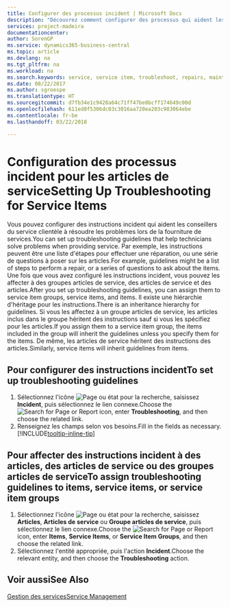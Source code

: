 ```yaml
---
title: Configurer des processus incident | Microsoft Docs
description: "Découvrez comment configurer des processus qui aident les conseillers du service clientèle à identifier et à résoudre les problèmes liés aux articles de service."
services: project-madeira
documentationcenter: 
author: SorenGP
ms.service: dynamics365-business-central
ms.topic: article
ms.devlang: na
ms.tgt_pltfrm: na
ms.workload: na
ms.search.keywords: service, service item, troubleshoot, repairs, maintenance
ms.date: 08/22/2017
ms.author: sgroespe
ms.translationtype: HT
ms.sourcegitcommit: d7fb34e1c9428a64c71ff47be8bcff174649c00d
ms.openlocfilehash: 611ed0f5306dc03c3016aa720ea203c983064ebe
ms.contentlocale: fr-be
ms.lasthandoff: 03/22/2018

---
```


# <a name="setting-up-troubleshooting-for-service-items"></a><span data-ttu-id="0a2c3-103">Configuration des processus incident pour les articles de service</span><span class="sxs-lookup"><span data-stu-id="0a2c3-103">Setting Up Troubleshooting for Service Items</span></span>
<span data-ttu-id="0a2c3-104">Vous pouvez configurer des instructions incident qui aident les conseillers du service clientèle à résoudre les problèmes lors de la fourniture de services.</span><span class="sxs-lookup"><span data-stu-id="0a2c3-104">You can set up troubleshooting guidelines that help technicians solve problems when providing service.</span></span> <span data-ttu-id="0a2c3-105">Par exemple, les instructions peuvent être une liste d'étapes pour effectuer une réparation, ou une série de questions à poser sur les articles.</span><span class="sxs-lookup"><span data-stu-id="0a2c3-105">For example, guidelines might be a list of steps to perform a repair, or a series of questions to ask about the items.</span></span> <span data-ttu-id="0a2c3-106">Une fois que vous avez configuré les instructions incident, vous pouvez les affecter à des groupes articles de service, des articles de service et des articles.</span><span class="sxs-lookup"><span data-stu-id="0a2c3-106">After you set up troubleshooting guidelines, you can assign them to service item groups, service items, and items.</span></span> <span data-ttu-id="0a2c3-107">Il existe une hiérarchie d'héritage pour les instructions.</span><span class="sxs-lookup"><span data-stu-id="0a2c3-107">There is an inheritance hierarchy for guidelines.</span></span> <span data-ttu-id="0a2c3-108">Si vous les affectez à un groupe articles de service, les articles inclus dans le groupe héritent des instructions sauf si vous les spécifiez pour les articles.</span><span class="sxs-lookup"><span data-stu-id="0a2c3-108">If you assign them to a service item group, the items included in the group will inherit the guidelines unless you specify them for the items.</span></span> <span data-ttu-id="0a2c3-109">De même, les articles de service héritent des instructions des articles.</span><span class="sxs-lookup"><span data-stu-id="0a2c3-109">Similarly, service items will inherit guidelines from items.</span></span>  

## <a name="to-set-up-troubleshooting-guidelines"></a><span data-ttu-id="0a2c3-110">Pour configurer des instructions incident</span><span class="sxs-lookup"><span data-stu-id="0a2c3-110">To set up troubleshooting guidelines</span></span>
1. <span data-ttu-id="0a2c3-111">Sélectionnez l'icône ![Page ou état pour la recherche](media/ui-search/search_small.png "Page ou état pour la recherche"), saisissez **Incident**, puis sélectionnez le lien connexe.</span><span class="sxs-lookup"><span data-stu-id="0a2c3-111">Choose the ![Search for Page or Report](media/ui-search/search_small.png "Search for Page or Report icon") icon, enter **Troubleshooting**, and then choose the related link.</span></span>  
2. <span data-ttu-id="0a2c3-112">Renseignez les champs selon vos besoins.</span><span class="sxs-lookup"><span data-stu-id="0a2c3-112">Fill in the fields as necessary.</span></span> [!INCLUDE[tooltip-inline-tip](includes/tooltip-inline-tip_md.md)]  

## <a name="to-assign-troubleshooting-guidelines-to-items-service-items-or-service-item-groups"></a><span data-ttu-id="0a2c3-113">Pour affecter des instructions incident à des articles, des articles de service ou des groupes articles de service</span><span class="sxs-lookup"><span data-stu-id="0a2c3-113">To assign troubleshooting guidelines to items, service items, or service item groups</span></span>
1. <span data-ttu-id="0a2c3-114">Sélectionnez l'icône ![Page ou état pour la recherche](media/ui-search/search_small.png "Page ou état pour la recherche"), saisissez **Articles**, **Articles de service** ou **Groupe articles de service**, puis sélectionnez le lien connexe.</span><span class="sxs-lookup"><span data-stu-id="0a2c3-114">Choose the ![Search for Page or Report](media/ui-search/search_small.png "Search for Page or Report icon") icon, enter **Items**, **Service Items**, or **Service Item Groups**, and then choose the related link.</span></span>  
2. <span data-ttu-id="0a2c3-115">Sélectionnez l'entité appropriée, puis l'action **Incident**.</span><span class="sxs-lookup"><span data-stu-id="0a2c3-115">Choose the relevant entity, and then choose the **Troubleshooting** action.</span></span>  

## <a name="see-also"></a><span data-ttu-id="0a2c3-116">Voir aussi</span><span class="sxs-lookup"><span data-stu-id="0a2c3-116">See Also</span></span>
[<span data-ttu-id="0a2c3-117">Gestion des services</span><span class="sxs-lookup"><span data-stu-id="0a2c3-117">Service Management</span></span>](service-service.md)
